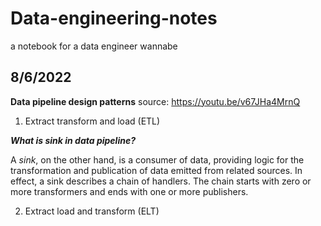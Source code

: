 # Data-engineering-notes
a notebook for a data engineer wannabe




## 8/6/2022

**Data pipeline design patterns**
source: https://youtu.be/v67JHa4MrnQ

1. Extract transform and load (ETL)


***What is sink in data pipeline?***

A *sink*, on the other hand, is a consumer of data, providing logic for the transformation and publication of data emitted from related sources. In effect, a sink describes a chain of handlers. The chain starts with zero or more transformers and ends with one or more publishers.

2. Extract load and transform (ELT)
